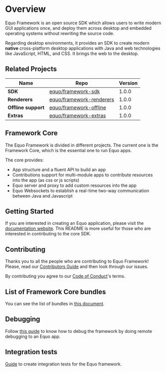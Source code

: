 # Overview

Equo Framework is an open source SDK which allows users to write modern GUI applications once, and deploy them across desktop and embedded operating systems without rewriting the source code.

Regarding desktop environments, it provides an SDK to create modern **native** cross-platform desktop applications with Java and web technologies like JavaScript, HTML, and CSS. It brings the web to the desktop.

## Related Projects

| Name | Repo | Version |
| ---- | ---- | ------- |
| **SDK** | [equo/framework-sdk](https://gitlab.com/maketechnology/equo/framework-sdk) | 1.0.0 |
| **Renderers** | [equo/framework-renderers](https://gitlab.com/maketechnology/equo/framework-renderers) | 1.0.0 |
| **Offline support** | [equo/framework-offline](https://gitlab.com/maketechnology/equo/framework-offline) | 1.0.0 |
| **Extras** | [equo/framework-extras](https://gitlab.com/maketechnology/equo/framework-extras) | 1.0.0 |

## Framework Core

The Equo Framework is divided in different projects. The current one is the Framework Core, which is the essential one to run Equo apps.

The core provides:

* App structure and a fluent API to build an app
* Contributions support for multi-module apps to contribute resources into the app (as css or js scripts)
* Equo server and proxy to add custom resources into the app
* Equo Websockets to establish a real-time two-way communication between Java and Javascript

## Getting Started

If you are interested in creating an Equo application, please visit the [documentation website](https://docs.equoplatform.com). This README is more useful for those who are interested in contributing to the core SDK.

## Contributing

Thanks you to all the people who are contributing to Equo Framework! Please, read our [Contributors Guide](docs/CONTRIBUTING.md) and then look through our issues.

By contributing you agree to our [Code of Conduct](docs/CODE_OF_CONDUCT.md)'s terms.

## List of Framework Core bundles

You can see the list of bundles in [this document](docs/bundles.md).

## Debugging

Follow [this guide](docs/debugging.md) to know how to debug the framework by doing remote debugging to an Equo app.

## Integration tests

[Guide](docs/integration-tests.md) to create integration tests for the Equo framework.
